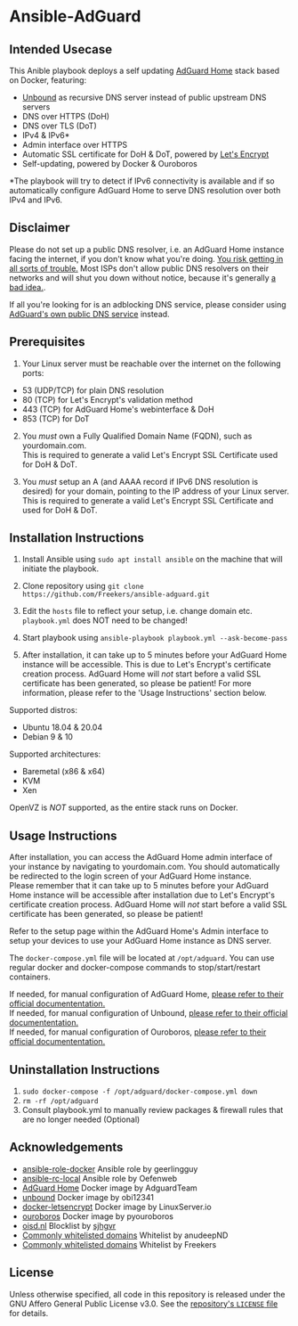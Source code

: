 # Ansible-AdGuard

## Intended Usecase
This Anible playbook deploys a self updating [AdGuard Home](https://github.com/AdguardTeam/AdGuardHome/) stack based on Docker, featuring:

- [Unbound](https://nlnetlabs.nl/projects/unbound/about/) as recursive DNS server instead of public upstream DNS servers
- DNS over HTTPS (DoH)
- DNS over TLS (DoT)
- IPv4 & IPv6*
- Admin interface over HTTPS
- Automatic SSL certificate for DoH & DoT, powered by [Let's Encrypt](https://letsencrypt.org/)
- Self-updating, powered by Docker & Ouroboros

*The playbook will try to detect if IPv6 connectivity is available and if so automatically configure AdGuard Home to serve DNS resolution over both IPv4 and IPv6.

## Disclaimer
Please do not set up a public DNS resolver, i.e. an AdGuard Home instance facing the internet, if you don't know what you're doing. [You risk getting in all sorts of trouble.](http://openresolverproject.org/) Most ISPs don't allow public DNS resolvers on their networks and will shut you down without notice, because it's generally [a bad idea.](https://community.infoblox.com/t5/Community-Blog/How-Dangerous-Can-An-Open-DNS-Resolver-Be-Part-I/ba-p/4017).

If all you're looking for is an adblocking DNS service, please consider using [AdGuard's own public DNS service](https://adguard.com/en/adguard-dns/overview.html#instruction) instead.

## Prerequisites

1. Your Linux server must be reachable over the internet on the following ports:
- 53 (UDP/TCP) for plain DNS resolution
- 80 (TCP) for Let's Encrypt's validation method 
- 443 (TCP) for AdGuard Home's webinterface & DoH
- 853 (TCP) for DoT

2. You _must_ own a Fully Qualified Domain Name (FQDN), such as yourdomain.com.   
This is required to generate a valid Let's Encrypt SSL Certificate used for DoH & DoT.

3. You _must_ setup an A (and AAAA record if IPv6 DNS resolution is desired) for your domain, pointing to the IP address of your Linux server.   
This is required to generate a valid Let's Encrypt SSL Certificate and used for DoH & DoT.

## Installation Instructions
1. Install Ansible using `sudo apt install ansible` on the machine that will initiate the playbook.

2. Clone repository using `git clone https://github.com/Freekers/ansible-adguard.git`

3. Edit the `hosts` file to reflect your setup, i.e. change domain etc. `playbook.yml` does NOT need to be changed!

4. Start playbook using `ansible-playbook playbook.yml --ask-become-pass`

5. After installation, it can take up to 5 minutes before your AdGuard Home instance will be accessible. This is due to Let's Encrypt's certificate creation process. AdGuard Home will _not_ start before a valid SSL certificate has been generated, so please be patient! For more information, please refer to the 'Usage Instructions' section below.

Supported distros:
- Ubuntu 18.04 & 20.04
- Debian 9 & 10

Supported architectures:
- Baremetal (x86 & x64)
- KVM
- Xen

OpenVZ is _NOT_ supported, as the entire stack runs on Docker.

## Usage Instructions
After installation, you can access the AdGuard Home admin interface of your instance by navigating to yourdomain.com. You should automatically be redirected to the login screen of your AdGuard Home instance.   
Please remember that it can take up to 5 minutes before your AdGuard Home instance will be accessible after installation due to Let's Encrypt's certificate creation process. AdGuard Home will _not_ start before a valid SSL certificate has been generated, so please be patient!

Refer to the setup page within the AdGuard Home's Admin interface to setup your devices to use your AdGuard Home instance as DNS server.

The `docker-compose.yml` file will be located at `/opt/adguard`. You can use regular docker and docker-compose commands to stop/start/restart containers.

If needed, for manual configuration of AdGuard Home, [please refer to their official documententation.](https://github.com/AdguardTeam/AdGuardHome/wiki/Configuration)   
If needed, for manual configuration of Unbound, [please refer to their official documententation.](https://nlnetlabs.nl/documentation/unbound/)   
If needed, for manual configuration of Ouroboros, [please refer to their official documententation.](https://github.com/pyouroboros/ouroboros/wiki/Usage)


## Uninstallation Instructions
1. `sudo docker-compose -f /opt/adguard/docker-compose.yml down`
2. `rm -rf /opt/adguard`
3. Consult playbook.yml to manually review packages & firewall rules that are no longer needed (Optional)

## Acknowledgements
- [ansible-role-docker](https://github.com/geerlingguy/ansible-role-docker) Ansible role by geerlingguy
- [ansible-rc-local](https://github.com/Oefenweb/ansible-rc-local) Ansible role by Oefenweb
- [AdGuard Home](https://github.com/AdguardTeam/AdGuardHome) Docker image by AdguardTeam
- [unbound](https://github.com/obi12341/docker-unbound) Docker image by obi12341
- [docker-letsencrypt](https://github.com/linuxserver/docker-letsencrypt) Docker image by LinuxServer.io
- [ouroboros](https://github.com/pyouroboros/ouroboros) Docker image by pyouroboros
- [oisd.nl](https://credits.oisd.nl) Blocklist by [sjhgvr](https://www.reddit.com/user/sjhgvr)
- [Commonly whitelisted domains](https://github.com/anudeepND/whitelist) Whitelist by anudeepND
- [Commonly whitelisted domains](https://github.com/Freekers/whitelist) Whitelist by Freekers

## License
Unless otherwise specified, all code in this repository is released under the GNU Affero General Public License v3.0. See the [repository's `LICENSE` file](https://github.com/Freekers/ansible-adguard/blob/master/LICENSE) for details.